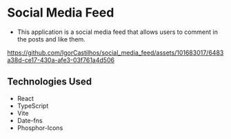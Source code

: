# Social Media Feed

* This application is a social media feed that allows users to comment in the posts and like them. 



https://github.com/IgorCastilhos/social_media_feed/assets/101683017/6483a38d-ce17-430a-afe3-03f761a4d506


## Technologies Used
* React
* TypeScript
* Vite
* Date-fns
* Phosphor-Icons
